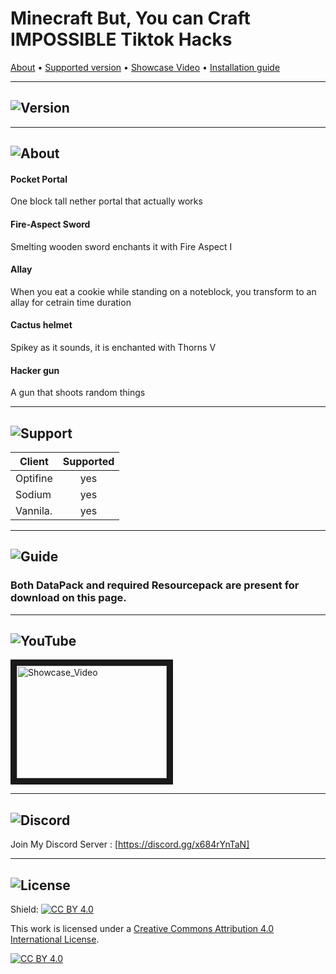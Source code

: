 # Minecraft But, You can Craft IMPOSSIBLE Tiktok Hacks

[About](https://github.com/diversifiedplayz/tiktok_hacks/edit/main/README.md#-1) •
[Supported version](https://github.com/diversifiedplayz/tiktok_hacks/edit/main/README.md#-2) •
[Showcase Video](https://github.com/diversifiedplayz/tiktok_hacks/edit/main/README.md#-4) •
[Installation guide](https://github.com/diversifiedplayz/tiktok_hacks/edit/main/README.md#-3)

---

## ![Version](https://i.postimg.cc/qqyynJVB/1182-header.png)

---

## ![About](https://i.postimg.cc/qvLcjvtz/about-header.png)

#### **Pocket Portal**
One block tall nether portal that actually works

#### **Fire-Aspect Sword**
Smelting wooden sword enchants it with Fire Aspect I

#### **Allay**
When you eat a cookie while standing on a noteblock, you transform to an allay for cetrain time duration

#### **Cactus helmet**
Spikey as it sounds, it is enchanted with Thorns V 


#### **Hacker gun**
A gun that shoots random things 

---

## ![Support](https://i.postimg.cc/g0xw8z39/support-header.png)

| **Client**        | **Supported**|
| -------------     |:-------------:|
| Optifine          | yes           |
| Sodium            | yes           |
| Vannila.          | yes           |

---

## ![Guide](https://i.postimg.cc/0Qj4wdRf/guide-header.png)
### Both DataPack and required Resourcepack are present for download on this page.


---

## ![YouTube](https://i.postimg.cc/CL8nzQhJ/You-Tube-header.png)
<a href="http://www.youtube.com/watch?feature=player_embedded&v=ZsuCBSU_3aQ
" target="_blank"><img src="http://img.youtube.com/vi/ZsuCBSU_3aQ/0.jpg" 
alt="Showcase_Video" width="240" height="180" border="10" /></a>


---

## ![Discord](https://i.postimg.cc/NG3x0Vqf/discord-header.png)
Join My Discord Server : [https://discord.gg/x684rYnTaN]

---

## ![License](https://i.postimg.cc/sfvnx7MK/license-header.png)

Shield: [![CC BY 4.0][cc-by-shield]][cc-by]

This work is licensed under a
[Creative Commons Attribution 4.0 International License][cc-by].

[![CC BY 4.0][cc-by-image]][cc-by]

[cc-by]: http://creativecommons.org/licenses/by/4.0/
[cc-by-image]: https://i.creativecommons.org/l/by/4.0/88x31.png
[cc-by-shield]: https://img.shields.io/badge/License-CC%20BY%204.0-lightgrey.svg
